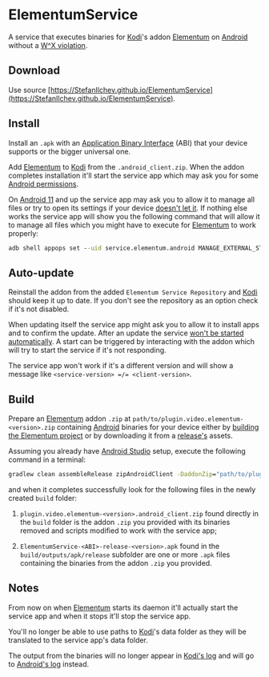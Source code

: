 # ElementumService

A service that executes binaries for [Kodi](https://github.com/xbmc/xbmc)'s addon [Elementum](https://github.com/elgatito/plugin.video.elementum) on [Android](https://www.android.com/) without a [W^X violation](https://developer.android.com/about/versions/10/behavior-changes-10#execute-permission).

## Download

Use source [https://StefanIlchev.github.io/ElementumService](https://StefanIlchev.github.io/ElementumService).

## Install

Install an `.apk` with an [Application Binary Interface](https://en.wikipedia.org/wiki/Application_binary_interface) (ABI) that your device supports or the bigger universal one.

Add [Elementum](https://github.com/elgatito/plugin.video.elementum) to [Kodi](https://github.com/xbmc/xbmc) from the `.android_client.zip`. When the addon completes installation it'll start the service app which may ask you for some [Android permissions](https://support.google.com/googleplay/answer/6270602).

On [Android 11](https://developer.android.com/about/versions/11/privacy/storage#all-files-access) and up the service app may ask you to allow it to manage all files or try to open its settings if your device [doesn't let it](https://issuetracker.google.com/issues/71327396#comment5). If nothing else works the service app will show you the following command that will allow it to manage all files which you might have to execute for [Elementum](https://github.com/elgatito/plugin.video.elementum) to work properly:

```bat
adb shell appops set --uid service.elementum.android MANAGE_EXTERNAL_STORAGE allow
```

## Auto-update

Reinstall the addon from the added `Elementum Service Repository` and [Kodi](https://github.com/xbmc/xbmc) should keep it up to date. If you don't see the repository as an option check if it's not disabled.

When updating itself the service app might ask you to allow it to install apps and to confirm the update. After an update the service [won't be started automatically](https://developer.android.com/guide/components/activities/background-starts). A start can be triggered by interacting with the addon which will try to start the service if it's not responding.

The service app won't work if it's a different version and will show a message like `<service-version> =/= <client-version>`.

## Build

Prepare an [Elementum](https://github.com/elgatito/plugin.video.elementum) addon `.zip` at `path/to/plugin.video.elementum-<version>.zip` containing [Android](https://www.android.com/) binaries for your device either by [building the Elementum project](https://github.com/elgatito/plugin.video.elementum#build) or by downloading it from a [release's](https://github.com/elgatito/plugin.video.elementum/releases) assets.

Assuming you already have [Android Studio](https://developer.android.com/studio) setup, execute the following command in a terminal:

```bat
gradlew clean assembleRelease zipAndroidClient -DaddonZip="path/to/plugin.video.elementum-<version>.zip"
```

and when it completes successfully look for the following files in the newly created `build` folder:

1. `plugin.video.elementum-<version>.android_client.zip` found directly in the `build` folder is the addon `.zip` you provided with its binaries removed and scripts modified to work with the service app;

2. `ElementumService-<ABI>-release-<version>.apk` found in the `build/outputs/apk/release` subfolder are one or more `.apk` files containing the binaries from the addon `.zip` you provided.

## Notes

From now on when [Elementum](https://github.com/elgatito/plugin.video.elementum) starts its daemon it'll actually start the service app and when it stops it'll stop the service app.

You'll no longer be able to use paths to [Kodi](https://github.com/xbmc/xbmc)'s data folder as they will be translated to the service app's data folder.

The output from the binaries will no longer appear in [Kodi's log](https://kodi.wiki/view/Log_file) and will go to [Android's log](https://developer.android.com/studio/command-line/logcat) instead.
